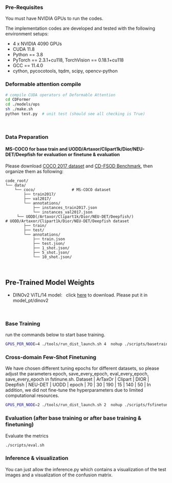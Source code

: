 &nbsp;
### Pre-Requisites
You must have NVIDIA GPUs to run the codes.

The implementation codes are developed and tested with the following environment setups:
- 4 x NVIDIA 4090 GPUs
- CUDA 11.8
- Python == 3.8
- PyTorch == 2.3.1+cu118, TorchVision == 0.18.1+cu118
- GCC == 11.4.0
- cython, pycocotools, tqdm, scipy, opencv-python
&nbsp;

### Deformable attention compile
```bash
# compile CUDA operators of Deformable Attention
cd CDFormer
cd ./models/ops
sh ./make.sh
python test.py  # unit test (should see all checking is True)
```

&nbsp;

### Data Preparation

#### MS-COCO for base train and UODD/Artaxor/Clipart1k/Dior/NEU-DET/Deepfish for evaluation or finetune & evaluation

Please download [COCO 2017 dataset](https://cocodataset.org/) and [CD-FSOD Benchmark](https://github.com/lovelyqian/CDFSOD-benchmark?tab=readme-ov-file), 
then organize them as following:

```
code_root/
└── data/
    └── coco/                # MS-COCO dataset
        ├── train2017/
        ├── val2017/
        └── annotations/
            ├── instances_train2017.json
            └── instances_val2017.json
     └── UODD(/Artaxor/Clipart1k/Dior/NEU-DET/Deepfish/)                # UODD/Artaxor/Clipart1k/Dior/NEU-DET/Deepfish dataset
        ├── train/
        ├── test/
        └── annotations/
            ├── train.json
            ├── test.json/
            ├── 1_shot.json/
            ├── 5_shot.json/
            └── 10_shot.json/
```
&nbsp;

## Pre-Trained Model Weights

- DINOv2 ViTL/14 model:&nbsp;&nbsp; click [here](https://github.com/facebookresearch/dinov2) to download. Please put it in model_pt/dinov2

&nbsp;
### Base Training
run the commands below to start base training.
```bash
GPUS_PER_NODE=4 ./tools/run_dist_launch.sh 4  nohup ./scripts/basetrain.sh >/dev/null 2>&1 &
```

### Cross-domain Few-Shot Finetuning
We have chosen different tuning epochs for different datasets, so please adjust the parameters epoch, save_every_epoch, eval_every_epoch, save_every_epoch in fstinune.sh.
Dataset | ArTaxOr | Clipart | DIOR | Deepfish | NEU-DET | UODD |
epoch   |   70    |    30   |  190 |    15    |   140   |  50  |
In addition, we did not fine-tune the hyperparameters due to limited computational resources.

```bash
GPUS_PER_NODE=2 ./tools/run_dist_launch.sh 2  nohup ./scripts/fsfinetune.sh >/dev/null 2>&1 &
```

### Evaluation (after base training or after base training & finetuning)
Evaluate the metrics
```bash
./scripts/eval.sh
```

### Inference & visualization
You can just allow the inference.py which contains a visualization of the test images and a visualization of the confusion matrix.
